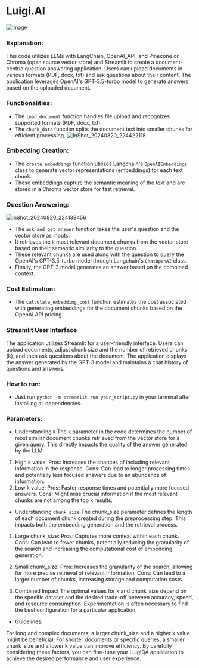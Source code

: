 # Luigi.AI
![image](https://github.com/user-attachments/assets/d16b26a4-de2c-42e3-b7aa-559333e53aa1)

### Explanation:

This code utilizes LLMs with LangChain, OpenAI_API, and Pinecone or Chroma (open source vector store) and Streamlit to create a document-centric question answering application. Users can upload documents in various formats (PDF, docx, txt) and ask questions about their content. The application leverages OpenAI's GPT-3.5-turbo model to generate answers based on the uploaded document.

### Functionalities:

* The `load_document` function handles file upload and recognizes supported formats (PDF, docx, txt).
* The `chunk_data` function splits the document text into smaller chunks for efficient processing.
![InShot_20240820_224422118](https://github.com/user-attachments/assets/fa84c5da-9d60-4aaa-b2b0-09d67572b9b2)

### Embedding Creation:

* The `create_embeddings` function utilizes Langchain's `OpenAIEmbeddings` class to generate vector representations (embeddings) for each text chunk.
* These embeddings capture the semantic meaning of the text and are stored in a Chroma vector store for fast retrieval.

### Question Answering:
![InShot_20240820_224138456](https://github.com/user-attachments/assets/382c3948-c458-4cac-9d06-da17be59235a)

* The `ask_and_get_answer` function takes the user's question and the vector store as inputs.
* It retrieves the `k` most relevant document chunks from the vector store based on their semantic similarity to the question.
* These relevant chunks are used along with the question to query the OpenAI's GPT-3.5-turbo model through Langchain's `ChatOpenAI` class.
* Finally, the GPT-3 model generates an answer based on the combined context.

### Cost Estimation:

* The `calculate_embedding_cost` function estimates the cost associated with generating embeddings for the document chunks based on the OpenAI API pricing.

### Streamlit User Interface

The application utilizes Streamlit for a user-friendly interface. Users can upload documents, adjust chunk size and the number of retrieved chunks (k), and then ask questions about the document. The application displays the answer generated by the GPT-3 model and maintains a chat history of questions and answers.

### How to run: 
* Just run `python -m streamlit run your_script.py` in your terminal after installing all dependencies.
  
### Parameters: 

* Understanding `K`
The k parameter in the code determines the number of most similar document chunks retrieved from the vector store for a given query. This directly impacts the quality of the answer generated by the LLM.

1. High k value:
Pros: Increases the chances of including relevant information in the response.
Cons: Can lead to longer processing times and potentially less focused answers due to an abundance of information.
2. Low k value:
Pros: Faster response times and potentially more focused answers.
Cons: Might miss crucial information if the most relevant chunks are not among the top k results.

* Understanding `chunk_size`
The chunk_size parameter defines the length of each document chunk created during the preprocessing step. This impacts both the embedding generation and the retrieval process.

1. Large chunk_size:
Pros: Captures more context within each chunk.
Cons: Can lead to fewer chunks, potentially reducing the granularity of the search and increasing the computational cost of embedding generation.

2. Small chunk_size:
Pros: Increases the granularity of the search, allowing for more precise retrieval of relevant information.
Cons: Can lead to a larger number of chunks, increasing storage and computation costs.

3. Combined Impact
The optimal values for k and chunk_size depend on the specific dataset and the desired trade-off between accuracy, speed, and resource consumption. Experimentation is often necessary to find the best configuration for a particular application.

* Guidelines:

For long and complex documents, a larger chunk_size and a higher k value might be beneficial.
For shorter documents or specific queries, a smaller chunk_size and a lower k value can improve efficiency.
By carefully considering these factors, you can fine-tune your LuigiQA application to achieve the desired performance and user experience.
